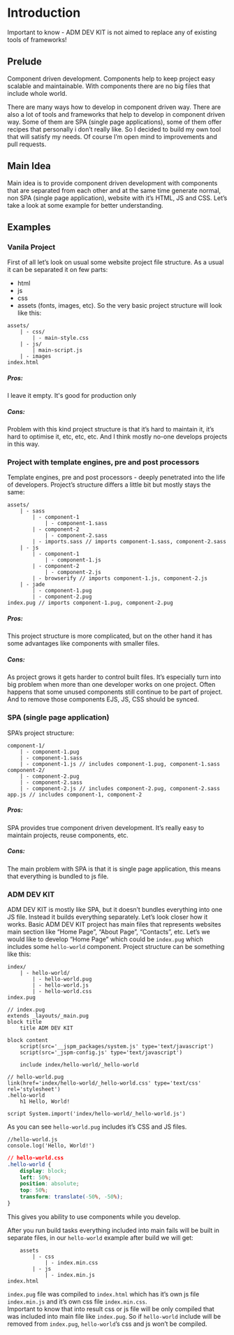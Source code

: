 # Introduction
Important to know - ADM DEV KIT is not aimed to replace any of existing tools of frameworks!

## Prelude
Component driven development. Components help to keep project easy scalable and maintainable. With components there are no big files that include whole world. 

There are many ways how to develop in component driven way. There are also a lot of tools and frameworks that help to develop in component driven way. Some of them are SPA (single page applications), some of them offer recipes that personally i don’t really like. So I decided to build my own tool that will satisfy my needs. Of course I’m open mind to improvements and pull requests.

## Main Idea
Main idea is to provide component driven development with components that are separated from each other and at the same time generate normal, non SPA (single page application), website with it’s HTML, JS and CSS. Let’s take a look at some example for better understanding. 

## Examples
### Vanila Project
First of all let’s look on usual some website project file structure. As a usual it can be separated it on few parts:
- html
- js
- css
- assets (fonts, images, etc).
So the very basic project structure will look like this:
```
assets/
	| - css/
		| - main-style.css
	| - js/
		| main-script.js
	| - images
index.html
```
##### Pros:  
I leave it empty. It's good for production only  
##### Cons:
Problem with this kind project structure is that it’s hard to maintain it, it’s hard to optimise it, etc, etc, etc. And I think mostly no-one develops projects in this way.

### Project with template engines, pre and post processors
Template engines, pre and post processors - deeply penetrated into the life of developers. Project’s structure differs a little bit but mostly stays the same:
```
assets/
	| - sass
		| - component-1
			| - component-1.sass
		| - component-2
			| - component-2.sass
		| - imports.sass // imports component-1.sass, component-2.sass
	| - js
		| - component-1
			| - component-1.js
		| - component-2
			| - component-2.js
		| - browserify // imports component-1.js, component-2.js
	| - jade
		| - component-1.pug
		| - component-2.pug
index.pug // imports component-1.pug, component-2.pug
```
##### Pros:
This project structure is more complicated, but on the other hand it has some advantages like components with smaller files.
##### Cons:
As project grows it gets harder to control built files. It’s especially turn into big problem when more than one developer works on one project. Often happens that some unused components still continue to be part of project. And to remove those components EJS, JS, CSS should be synced.

### SPA (single page application)
SPA’s project structure:
```
component-1/
	| - component-1.pug
	| - component-1.sass
	| - component-1.js // includes component-1.pug, component-1.sass
component-2/
	| - component-2.pug
	| - component-2.sass
	| - component-2.js // includes component-2.pug, component-2.sass
app.js // includes component-1, component-2
```
##### Pros:
SPA provides true component driven development. It’s really easy to maintain projects, reuse components, etc.
##### Cons:
The main problem with SPA is that it is single page application, this means that everything is bundled to js file.

### ADM DEV KIT
ADM DEV KIT is mostly like SPA, but it doesn’t bundles everything into one JS file. Instead it builds everything separately. Let’s look closer how it works.
Basic ADM DEV KIT project has main files that represents websites main section like “Home Page”, “About Page”, “Contacts”, etc. Let’s we would like to develop “Home Page” which could be ```index.pug``` which includes some ```hello-world``` component.
Project structure can be something like this:
```
index/
	| - hello-world/
		| - hello-world.pug
		| - hello-world.js
		| - hello-world.css
index.pug
```
  
```jade
// index.pug
extends _layouts/_main.pug
block title
	title ADM DEV KIT

block content
	script(src='__jspm_packages/system.js' type='text/javascript')
	script(src='_jspm-config.js' type='text/javascript')

	include index/hello-world/_hello-world
```
   
``` jade
// hello-world.pug
link(href='index/hello-world/_hello-world.css' type='text/css' rel='stylesheet')
.hello-world
	h1 Hello, World!

script System.import('index/hello-world/_hello-world.js')
```
As you can see ```hello-world.pug``` includes it’s CSS and JS files.
   
```jss
//hello-world.js
console.log('Hello, World!')
```
```css
// hello-world.css
.hello-world {
	display: block;
	left: 50%;
	position: absolute;
	top: 50%;
	transform: translate(-50%, -50%);
}
```

This gives you ability to use components while you develop.

After you run build tasks everything included into main fails will be built in separate files, in our ```hello-world``` example after build we will get:
```
	assets
		| - css
			| - index.min.css
		| - js
			| - index.min.js
index.html
```
```index.pug``` file was compiled to ```index.html``` which has it’s own js file ```index.min.js``` and it’s own css file ```index.min.css```.  
Important to know that into result css or js file will be only compiled that was included into main file like ```index.pug```. So if ```hello-world``` include will be removed from ```index.pug```, ```hello-world```’s css and js won’t be compiled. 

